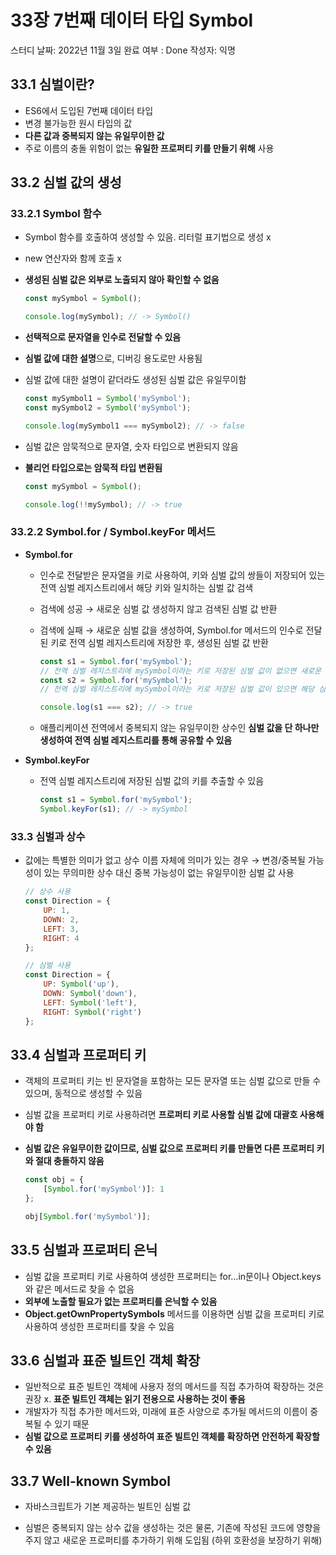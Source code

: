 # 33장 7번째 데이터 타입 Symbol

스터디 날짜: 2022년 11월 3일
완료 여부 : Done
작성자: 익명

## 33.1 심벌이란?

- ES6에서 도입된 7번째 데이터 타입
- 변경 불가능한 원시 타입의 값
- **다른 값과 중복되지 않는 유일무이한 값**
- 주로 이름의 충돌 위험이 없는 **유일한 프로퍼티 키를 만들기 위해** 사용

## 33.2 심벌 값의 생성

### 33.2.1 Symbol 함수

- Symbol 함수를 호출하여 생성할 수 있음. 리터럴 표기법으로 생성 x
- new 연산자와 함께 호출 x
- **생성된 심벌 값은 외부로 노출되지 않아 확인할 수 없음**
    
    ```jsx
    const mySymbol = Symbol();
    
    console.log(mySymbol); // -> Symbol() 
    ```
    
- **선택적으로 문자열을 인수로 전달할 수 있음**
- **심벌 값에 대한 설명**으로, 디버깅 용도로만 사용됨
- 심벌 값에 대한 설명이 같더라도 생성된 심벌 값은 유일무이함
    
    ```jsx
    const mySymbol1 = Symbol('mySymbol');
    const mySymbol2 = Symbol('mySymbol');
    
    console.log(mySymbol1 === mySymbol2); // -> false
    ```
    
- 심벌 값은 암묵적으로 문자열, 숫자 타입으로 변환되지 않음
- **불리언 타입으로는 암묵적 타입 변환됨**
    
    ```jsx
    const mySymbol = Symbol();
    
    console.log(!!mySymbol); // -> true 
    ```
    

### 33.2.2 Symbol.for / Symbol.keyFor 메서드

- **Symbol.for**
    - 인수로 전달받은 문자열을 키로 사용하여, 키와 심벌 값의 쌍들이 저장되어 있는 전역 심벌 레지스트리에서 해당 키와 일치하는 심벌 값 검색
    - 검색에 성공 → 새로운 심벌 값 생성하지 않고 검색된 심벌 값 반환
    - 검색에 실패 → 새로운 심벌 값을 생성하여, Symbol.for 메서드의 인수로 전달된 키로 전역 심벌 레지스트리에 저장한 후, 생성된 심벌 값 반환
        
        ```jsx
        const s1 = Symbol.for('mySymbol');
        // 전역 심벌 레지스트리에 mySymbol이라는 키로 저장된 심벌 값이 없으면 새로운 심벌 값 생성
        const s2 = Symbol.for('mySymbol');
        // 전역 심벌 레지스트리에 mySymbol이라는 키로 저장된 심벌 값이 있으면 해당 심벌 값 반환 
        
        console.log(s1 === s2); // -> true
        ```
        
    - 애플리케이션 전역에서 중복되지 않는 유일무이한 상수인 **심벌 값을 단 하나만 생성하여 전역 심벌 레지스트리를 통해 공유할 수 있음**
    
- **Symbol.keyFor**
    - 전역 심벌 레지스트리에 저장된 심벌 값의 키를 추출할 수 있음
        
        ```jsx
        const s1 = Symbol.for('mySymbol');
        Symbol.keyFor(s1); // -> mySymbol
        ```
        
    

### 33.3 심벌과 상수

- 값에는 특별한 의미가 없고 상수 이름 자체에 의미가 있는 경우 
→ 변경/중복될 가능성이 있는 무의미한 상수 대신 중복 가능성이 없는 유일무이한 심벌 값 사용
    
    ```jsx
    // 상수 사용 
    const Direction = {
    	UP: 1,
    	DOWN: 2,
    	LEFT: 3,
    	RIGHT: 4
    };
    
    // 심벌 사용
    const Direction = {
    	UP: Symbol('up'),
    	DOWN: Symbol('down'),
    	LEFT: Symbol('left'),
    	RIGHT: Symbol('right')
    };
    ```
    

## 33.4 심벌과 프로퍼티 키

- 객체의 프로퍼티 키는 빈 문자열을 포함하는 모든 문자열 또는 심벌 값으로 만들 수 있으며, 동적으로 생성할 수 있음
- 심벌 값을 프로퍼티 키로 사용하려면 **프로퍼티 키로 사용할 심벌 값에 대괄호 사용해야 함**
- **심벌 값은 유일무이한 값이므로, 심벌 값으로 프로퍼티 키를 만들면 다른 프로퍼티 키와 절대 충돌하지 않음**
    
    ```jsx
    const obj = {
    	[Symbol.for('mySymbol')]: 1
    }; 
    
    obj[Symbol.for('mySymbol')];
    ```
    

## 33.5 심벌과 프로퍼티 은닉

- 심벌 값을 프로퍼티 키로 사용하여 생성한 프로퍼티는 for…in문이나 Object.keys와 같은 메서드로 찾을 수 없음
- **외부에 노출할 필요가 없는 프로퍼티를 은닉할 수 있음**
- **Object.getOwnPropertySymbols** 메서드를 이용하면 심벌 값을 프로퍼티 키로 사용하여 생성한 프로퍼티를 찾을 수 있음

## 33.6 심벌과 표준 빌트인 객체 확장

- 일반적으로 표준 빌트인 객체에 사용자 정의 메서드를 직접 추가하여 확장하는 것은 권장 x. **표준 빌트인 객체는 읽기 전용으로 사용하는 것이 좋음**
- 개발자가 직접 추가한 메서드와, 미래에 표준 사양으로 추가될 메서드의 이름이 중복될 수 있기 때문
- **심벌 값으로 프로퍼티 키를 생성하여 표준 빌트인 객체를 확장하면 안전하게 확장할 수 있음**

## 33.7 Well-known Symbol

- 자바스크립트가 기본 제공하는 빌트인 심벌 값

- 심벌은 중복되지 않는 상수 값을 생성하는 것은 물론, 기존에 작성된 코드에 영향을 주지 않고 새로운 프로퍼티를 추가하기 위해 도입됨 (하위 호환성을 보장하기 위해)